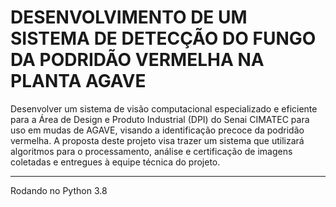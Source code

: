 # DESENVOLVIMENTO DE UM SISTEMA DE DETECÇÃO DO FUNGO DA PODRIDÃO VERMELHA NA PLANTA AGAVE

Desenvolver um sistema de visão computacional especializado e eficiente para a Área de Design e Produto Industrial (DPI) do Senai CIMATEC para uso em mudas de AGAVE, visando a identificação precoce da podridão vermelha. A proposta deste projeto visa trazer um sistema que utilizará algoritmos para o processamento, análise e certificação de imagens coletadas e entregues à equipe técnica do projeto. 

-----------

Rodando no Python 3.8
